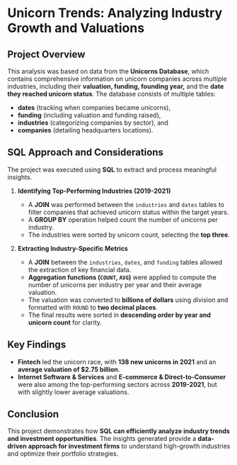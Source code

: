 # Unicorn Trends: Analyzing Industry Growth and Valuations

## Project Overview  
This analysis was based on data from the **Unicorns Database**, which contains comprehensive information on unicorn companies across multiple industries, including their **valuation, funding, founding year,** and the **date they reached unicorn status**. The database consists of multiple tables:  
- **dates** (tracking when companies became unicorns),  
- **funding** (including valuation and funding raised),  
- **industries** (categorizing companies by sector), and  
- **companies** (detailing headquarters locations).  

## SQL Approach and Considerations  
The project was executed using **SQL** to extract and process meaningful insights.  

1. **Identifying Top-Performing Industries (2019-2021)**  
   - A **JOIN** was performed between the `industries` and `dates` tables to filter companies that achieved unicorn status within the target years.  
   - A **GROUP BY** operation helped count the number of unicorns per industry.  
   - The industries were sorted by unicorn count, selecting the **top three**.  

2. **Extracting Industry-Specific Metrics**  
   - A **JOIN** between the `industries`, `dates`, and `funding` tables allowed the extraction of key financial data.  
   - **Aggregation functions (`COUNT`, `AVG`)** were applied to compute the number of unicorns per industry per year and their average valuation.  
   - The valuation was converted to **billions of dollars** using division and formatted with `ROUND` to **two decimal places**.  
   - The final results were sorted in **descending order by year and unicorn count** for clarity.  

## Key Findings  
- **Fintech** led the unicorn race, with **138 new unicorns in 2021** and an **average valuation of $2.75 billion**.  
- **Internet Software & Services** and **E-commerce & Direct-to-Consumer** were also among the top-performing sectors across **2019-2021**, but with slightly lower average valuations.  

## Conclusion  
This project demonstrates how **SQL can efficiently analyze industry trends and investment opportunities**. The insights generated provide a **data-driven approach for investment firms** to understand high-growth industries and optimize their portfolio strategies.  

